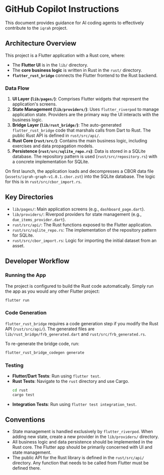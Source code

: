# GitHub Copilot Instructions

This document provides guidance for AI coding agents to effectively contribute to the `iqrah` project.

## Architecture Overview

This project is a Flutter application with a Rust core, where:

- The **Flutter UI** is in the `lib/` directory.
- The **core business logic** is written in Rust in the `rust/` directory.
- **`flutter_rust_bridge`** connects the Flutter frontend to the Rust backend.

### Data Flow

1.  **UI Layer (`lib/pages/`)**: Comprises Flutter widgets that represent the application's screens.
2.  **State Management (`lib/providers/`)**: Uses `flutter_riverpod` to manage application state. Providers are the primary way the UI interacts with the business logic.
3.  **Bridge Layer (`lib/rust_bridge/`)**: The auto-generated `flutter_rust_bridge` code that marshals calls from Dart to Rust. The public Rust API is defined in `rust/src/api/`.
4.  **Rust Core (`rust/src/`)**: Contains the main business logic, including exercises and data propagation models.
5.  **Persistence (`rust/src/sqlite_repo.rs`)**: Data is stored in a SQLite database. The repository pattern is used (`rust/src/repository.rs`) with a concrete implementation for SQLite.

On first launch, the application loads and decompresses a CBOR data file (`assets/iqrah-graph-v1.0.1.cbor.zst`) into the SQLite database. The logic for this is in `rust/src/cbor_import.rs`.

## Key Directories

- `lib/pages/`: Main application screens (e.g., `dashboard_page.dart`).
- `lib/providers/`: Riverpod providers for state management (e.g., `due_items_provider.dart`).
- `rust/src/api/`: The Rust functions exposed to the Flutter application.
- `rust/src/sqlite_repo.rs`: The implementation of the repository pattern for SQLite.
- `rust/src/cbor_import.rs`: Logic for importing the initial dataset from an asset.

## Developer Workflow

### Running the App

The project is configured to build the Rust code automatically. Simply run the app as you would any other Flutter project:

```sh
flutter run
```

### Code Generation

`flutter_rust_bridge` requires a code generation step if you modify the Rust API (`rust/src/api/`). The generated files are `lib/rust_bridge/frb_generated.dart` and `rust/src/frb_generated.rs`.

To re-generate the bridge code, run:

```sh
flutter_rust_bridge_codegen generate
```

### Testing

- **Flutter/Dart Tests**: Run using `flutter test`.
- **Rust Tests**: Navigate to the `rust` directory and use Cargo.
  ```sh
  cd rust
  cargo test
  ```
- **Integration Tests**: Run using `flutter test integration_test`.

## Conventions

- State management is handled exclusively by `flutter_riverpod`. When adding new state, create a new provider in the `lib/providers/` directory.
- All business logic and data persistence should be implemented in the Rust core. The Flutter app should be primarily concerned with UI and state management.
- The public API for the Rust library is defined in the `rust/src/api/` directory. Any function that needs to be called from Flutter must be defined there.
